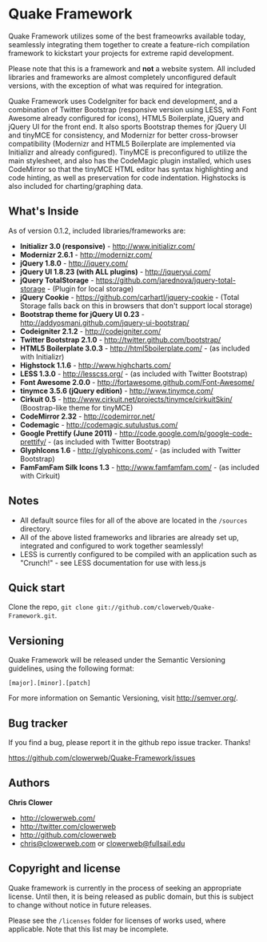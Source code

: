 Quake Framework
=================

Quake Framework utilizes some of the best frameowrks available today, seamlessly integrating them together to create a feature-rich compilation framework to kickstart your projects for extreme rapid development.

Please note that this is a framework and **not** a website system. All included libraries and frameworks are almost completely unconfigured default versions, with the exception of what was required for integration.

Quake Framework uses CodeIgniter for back end development, and a combination of Twitter Bootstrap (responsive version using LESS, with Font Awesome already configured for icons), HTML5 Boilerplate, jQuery and jQuery UI for the front end. It also sports Bootstrap themes for jQuery UI and tinyMCE for consistency, and Modernizr for better cross-browser compatibility (Modernizr and HTML5 Boilerplate are implemented via Initializr and already configured). TinyMCE is preconfigured to utilize the main stylesheet, and also has the CodeMagic plugin installed, which uses CodeMirror so that the tinyMCE HTML editor has syntax highlighting and code hinting, as well as preservation for code indentation. Highstocks is also included for charting/graphing data.



What's Inside
-------------

As of version 0.1.2, included libraries/frameworks are:

+ **Initializr 3.0 (responsive)** - http://www.initializr.com/
+ **Modernizr 2.6.1** - http://modernizr.com/
+ **jQuery 1.8.0** - http://jquery.com/
+ **jQuery UI 1.8.23 (with ALL plugins)** - http://jqueryui.com/
+ **jQuery TotalStorage** - https://github.com/jarednova/jquery-total-storage - (Plugin for local storage)
+ **jQuery Cookie** - https://github.com/carhartl/jquery-cookie - (Total Storage falls back on this in browsers that don't support local storage)
+ **Bootstrap theme for jQuery UI 0.23** - http://addyosmani.github.com/jquery-ui-bootstrap/
+ **Codeigniter 2.1.2** - http://codeigniter.com/
+ **Twitter Bootstrap 2.1.0** - http://twitter.github.com/bootstrap/
+ **HTML5 Boilerplate 3.0.3** - http://html5boilerplate.com/ - (as included with Initializr)
+ **Highstock 1.1.6** - http://www.highcharts.com/
+ **LESS 1.3.0** - http://lesscss.org/ - (as included with Twitter Bootstrap)
+ **Font Awesome 2.0.0** - http://fortawesome.github.com/Font-Awesome/
+ **tinymce 3.5.6 (jQuery edition)** - http://www.tinymce.com/
+ **Cirkuit 0.5** - http://www.cirkuit.net/projects/tinymce/cirkuitSkin/ (Boostrap-like theme for tinyMCE)
+ **CodeMirror 2.32** - http://codemirror.net/
+ **Codemagic** - http://codemagic.sutulustus.com/
+ **Google Prettify (June 2011)** - http://code.google.com/p/google-code-prettify/ - (as included with Twitter Bootstrap)
+ **GlyphIcons 1.6** - http://glyphicons.com/ - (as included with Twitter Bootstrap)
+ **FamFamFam Silk Icons 1.3** - http://www.famfamfam.com/ - (as included with Cirkuit)



Notes
-----

+ All default source files for all of the above are located in the `/sources` directory.
+ All of the above listed frameworks and libraries are already set up, integrated and configured to work together seamlessly!
+ LESS is currently configured to be compiled with an application such as "Crunch!" - see LESS documentation for use with less.js



Quick start
-----------

Clone the repo, `git clone git://github.com/clowerweb/Quake-Framework.git`.



Versioning
----------

Quake Framework will be released under the Semantic Versioning guidelines, using the following format:

`[major].[minor].[patch]`

For more information on Semantic Versioning, visit http://semver.org/.



Bug tracker
-----------

If you find a bug, please report it in the github repo issue tracker. Thanks!

https://github.com/clowerweb/Quake-Framework/issues



Authors
-------

**Chris Clower**

+ http://clowerweb.com/
+ http://twitter.com/clowerweb
+ http://github.com/clowerweb
+ chris@clowerweb.com or clowerweb@fullsail.edu



Copyright and license
---------------------

Quake framework is currently in the process of seeking an appropriate license. Until then, it is being released as public domain, but this is subject to change without notice in future releases.

Please see the `/licenses` folder for licenses of works used, where applicable. Note that this list may be incomplete.